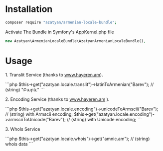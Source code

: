 Installation
=======
```bash
composer require "azatyan/armenian-locale-bundle";
```
Activate The Bundle in Symfony's  AppKernel.php file
```php
new Azatyan\ArmenianLocaleBundle\AzatyanArmenianLocaleBundle(),
```
Usage
=======
<p>1. Translit Service (thanks to <a target="_blank" href="http://hayeren.am/">www.hayeren.am</a>).</p>
```php
$this->get("azatyan.locale.translit")->latinToArmenian("Barev");  // (string) "Բարև"
```
<p>2. Encoding Service (thanks to <a target="_blank" href="http://hayeren.am/">www.hayeren.am</a> ).</p>
```php
$this->get("azatyan.locale.encoding")->unicodeToArmscii("Barev");  // (string) with Armscii encoding;
$this->get("azatyan.locale.encoding")->armsciiToUnicode("Barev");  // (string) with Unicode encoding;
```
<p>3. WhoIs Service</p>
```php
$this->get("azatyan.locale.whois")->get("amnic.am");  //  (string) whois data
```
